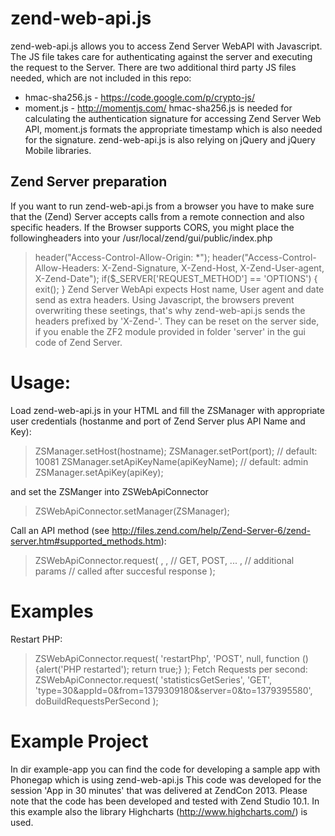 zend-web-api.js
===============

zend-web-api.js allows you to access Zend Server WebAPI with Javascript. The JS file takes care for authenticating against the server and executing the request to the Server. There are two additional third party JS files needed, which are not included in this repo:
+ hmac-sha256.js - https://code.google.com/p/crypto-js/
+ moment.js - http://momentjs.com/
hmac-sha256.js is needed for calculating the authentication signature for accessing Zend Server Web API, moment.js formats the appropriate timestamp which is also needed for the signature.
zend-web-api.js is also relying on jQuery and jQuery Mobile libraries.
## Zend Server preparation ##
If you want to run zend-web-api.js from a browser you have to make sure that the (Zend) Server accepts calls from a remote connection and also specific headers. If the Browser supports CORS, you might place the followingheaders into your /usr/local/zend/gui/public/index.php 
> header("Access-Control-Allow-Origin: *");
> header("Access-Control-Allow-Headers: X-Zend-Signature, X-Zend-Host, X-Zend-User-agent, X-Zend-Date");
if($_SERVER['REQUEST_METHOD'] == 'OPTIONS') {
    exit();
}
Zend Server WebApi expects Host name, User agent and date send as extra headers. Using Javascript, the browsers prevent overwriting these seetings, that's why zend-web-api.js sends the headers prefixed by 'X-Zend-'. They can be reset on the server side, if you enable the ZF2 module provided in folder 'server' in the gui code of Zend Server.
 
# Usage: #
Load zend-web-api.js in your HTML and fill the ZSManager with appropriate user credentials (hostanme and port of Zend Server plus API Name and Key): 
> ZSManager.setHost(hostname);
> ZSManager.setPort(port); // default: 10081
> ZSManager.setApiKeyName(apiKeyName); // default: admin
> ZSManager.setApiKey(apiKey);
	
and set the ZSManger into ZSWebApiConnector
> ZSWebApiConnector.setManager(ZSManager);

Call an API method (see http://files.zend.com/help/Zend-Server-6/zend-server.htm#supported_methods.htm):
> ZSWebApiConnector.request(
>    <methodName>, 
>    <httpMethod>, // GET, POST, ... 
>    <queryString>, // additional params
>    <callback> // called after succesful response 
>);

# Examples #
Restart PHP:
> ZSWebApiConnector.request(
>    'restartPhp', 
>    'POST', 
>    null, 
>    function () {alert('PHP restarted'); return true;}
>);
Fetch Requests per second:
> ZSWebApiConnector.request(
>    'statisticsGetSeries', 
>    'GET', 
>    'type=30&appId=0&from=1379309180&server=0&to=1379395580', 
>    doBuildRequestsPerSecond
>);
# Example Project #
In dir example-app you can find the code for developing a sample app with Phonegap which is using zend-web-api.js
This code was developed for the session 'App in 30 minutes' that was delivered at ZendCon 2013. Please note that the code has been developed and tested with Zend Studio 10.1. In this example also the library Highcharts (http://www.highcharts.com/) is used.



